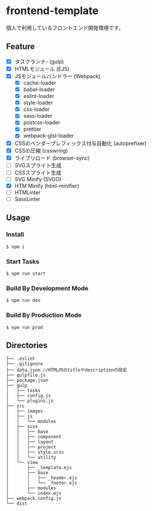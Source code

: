 # frontend-template
個人で利用しているフロントエンド開発環境です。

## Feature
- [x] タスクランナ- (gulp)
- [x] HTMLモジュール (EJS)
- [x] JSモジュールバンドラー (Webpack)
    - [x] cache-loader
    - [x] babel-loader
    - [x] eslint-loader
    - [x] style-loader
    - [x] css-loader
    - [x] sass-loader
    - [x] postcss-loader
    - [x] prettier
    - [x] webpack-glsl-loader
- [x] CSSのベンダープレフィックス付与自動化 (autoprefixer)
- [x] CSSの圧縮 (csswring)
- [x] ライブリロード (browser-sync)
- [ ] SVGスプライト生成
- [ ] CSSスプライト生成
- [ ] SVG Minify (SVGO)
- [x] HTM Minify (html-minifier)
- [ ] HTMLinter
- [ ] SassLinter

## Usage

### Install
```
$ npm i
```

### Start Tasks
```
$ npm run start
```

### Build By Development Mode
```
$ npm run dev
```

### Build By Production Mode
```
$ npm run prod
```

## Directories
```
├── .eslint
├── .gitignore
├── data.json //HTML内のtitleやdescriptionの設定
├── gulpfile.js
├── package.json
├── gulp
│   ├── tasks
│   ├── config.js
│   └── plugins.js
├── src
│   ├── images
│   ├── js
│   │   └── modules
│   ├── scss
│   │   ├── base
│   │   ├── component
│   │   ├── layout
│   │   ├── project
│   │   ├── style.scss
│   │   └── utility
│   └── view
│       ├── _template.ejs
│       ├── base
│       │   ├── _header.ejs
│       │   └── _footer.ejs
│       ├── modules
│       └── index.ejs
├── webpack.config.js
└── dist
```
